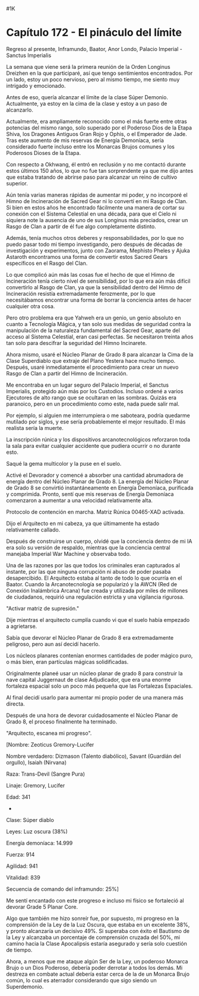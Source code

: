 
#1K 

# Capítulo 172 - El pináculo del límite


Regreso al presente, Inframundo, Baator, Anor Londo, Palacio Imperial - Sanctus Imperialis

La semana que viene será la primera reunión de la Orden Longinus Dreizhen en la que participaré, así que tengo sentimientos encontrados. Por un lado, estoy un poco nervioso, pero al mismo tiempo, me siento muy intrigado y emocionado.

Antes de eso, quería alcanzar el límite de la clase Súper Demonio. Actualmente, ya estoy en la cima de la clase y estoy a un paso de alcanzarlo.

Actualmente, era ampliamente reconocido como el más fuerte entre otras potencias del mismo rango, solo superado por el Poderoso Dios de la Etapa Shiva, los Dragones Antiguos Gran Rojo y Ophis, o el Emperador de Jade. Tras este aumento de mis reservas de Energía Demoníaca, sería considerado fuerte incluso entre los Monarcas Brujos comunes y los Poderosos Dioses de la Etapa.

Con respecto a Okhwang, él entró en reclusión y no me contactó durante estos últimos 150 años, lo que no fue tan sorprendente ya que me dijo antes que estaba tratando de abrirse paso para alcanzar un reino de cultivo superior.

Aún tenía varias maneras rápidas de aumentar mi poder, y no incorporé el Himno de Incineración de Sacred Gear ni lo convertí en mi Rasgo de Clan. Si bien en estos años he encontrado fácilmente una manera de cortar su conexión con el Sistema Celestial en una década, para que el Cielo ni siquiera note la ausencia de uno de sus Longinus más preciados, crear un Rasgo de Clan a partir de él fue algo completamente distinto.

Además, tenía muchos otros deberes y responsabilidades, por lo que no puedo pasar todo mi tiempo investigando, pero después de décadas de investigación y experimentos, junto con Zaorama, Mephisto Pheles y Ajuka Astaroth encontramos una forma de convertir estos Sacred Gears específicos en el Rasgo del Clan.

Lo que complicó aún más las cosas fue el hecho de que el Himno de Incineración tenía cierto nivel de sensibilidad, por lo que era aún más difícil convertirlo al Rasgo de Clan, ya que la sensibilidad dentro del Himno de Incineración resistía extremadamente ferozmente, por lo que necesitábamos encontrar una forma de borrar la conciencia antes de hacer cualquier otra cosa.

Pero otro problema era que Yahweh era un genio, un genio absoluto en cuanto a Tecnología Mágica, y tan solo sus medidas de seguridad contra la manipulación de la naturaleza fundamental del Sacred Gear, aparte del acceso al Sistema Celestial, eran casi perfectas. Se necesitaron treinta años tan solo para descifrar la seguridad del Himno Incinarete.

Ahora mismo, usaré el Núcleo Planar de Grado 8 para alcanzar la Cima de la Clase Superdiablo que extraje del Plano Yestera hace mucho tiempo. Después, usaré inmediatamente el procedimiento para crear un nuevo Rasgo de Clan a partir del Himno de Incineración.

Me encontraba en un lugar seguro del Palacio Imperial, el Sanctus Imperialis, protegido aún más por los Custodios. Incluso ordené a varios Ejecutores de alto rango que se ocultaran en las sombras. Quizás era paranoico, pero en un procedimiento como este, nada puede salir mal.

Por ejemplo, si alguien me interrumpiera o me saboteara, podría quedarme mutilado por siglos, y ese sería probablemente el mejor resultado. El más realista sería la muerte.

La inscripción rúnica y los dispositivos arcanotecnológicos reforzaron toda la sala para evitar cualquier accidente que pudiera ocurrir o no durante esto.

Saqué la gema multicolor y la puse en el suelo.

Activé el Devorador y comencé a absorber una cantidad abrumadora de energía dentro del Núcleo Planar de Grado 8. La energía del Núcleo Planar de Grado 8 se convirtió instantáneamente en Energía Demoníaca, purificada y comprimida. Pronto, sentí que mis reservas de Energía Demoníaca comenzaron a aumentar a una velocidad relativamente alta.

Protocolo de contención en marcha. Matriz Rúnica 00465-XAD activada.

Dijo el Arquitecto en mi cabeza, ya que últimamente ha estado relativamente callado.

Después de construirse un cuerpo, olvidé que la conciencia dentro de mi IA era solo su versión de respaldo, mientras que la conciencia central manejaba Imperial War Machine y observaba todo.

Una de las razones por las que todos los criminales eran capturados al instante, por las que ninguna corrupción ni abuso de poder pasaba desapercibido. El Arquitecto estaba al tanto de todo lo que ocurría en el Baator. Cuando la Arcanotecnología se popularizó y la AWCN (Red de Conexión Inalámbrica Arcana) fue creada y utilizada por miles de millones de ciudadanos, requirió una regulación estricta y una vigilancia rigurosa.

"Activar matriz de supresión."

Dije mientras el arquitecto cumplía cuando vi que el suelo había empezado a agrietarse.

Sabía que devorar el Núcleo Planar de Grado 8 era extremadamente peligroso, pero aun así decidí hacerlo.

Los núcleos planares contenían enormes cantidades de poder mágico puro, o más bien, eran partículas mágicas solidificadas.

Originalmente planeé usar un núcleo planar de grado 8 para construir la nave capital Juggernaut de clase Adjudicador, que era una enorme fortaleza espacial solo un poco más pequeña que las Fortalezas Espaciales.

Al final decidí usarlo para aumentar mi propio poder de una manera más directa.

Después de una hora de devorar cuidadosamente el Núcleo Planar de Grado 8, el proceso finalmente ha terminado.

"Arquitecto, escanea mi progreso".

[Nombre: Zeoticus Gremory-Lucifer

Nombre verdadero: Dizmason (Talento diabólico), Savant (Guardián del orgullo), Isaiah (Nirvana)

Raza: Trans-Devil (Sangre Pura)

Linaje: Gremory, Lucifer

Edad: 341

-

Clase: Súper diablo

Leyes: Luz oscura (38%)

Energía demoníaca: 14.999

Fuerza: 914

Agilidad: 941

Vitalidad: 839

Secuencia de comando del inframundo: 25%]

Me sentí encantado con este progreso e incluso mi físico se fortaleció al devorar Grade 5 Planar Core.

Algo que también me hizo sonreír fue, por supuesto, mi progreso en la comprensión de la Ley de la Luz Oscura, que estaba en un excelente 38%, y pronto alcanzaría un decisivo 49%. Si superaba con éxito el Bautismo de la Ley y alcanzaba un porcentaje de comprensión cruzada del 50%, mi camino hacia la Clase Apocalipsis estaría asegurado y sería solo cuestión de tiempo.

Ahora, a menos que me ataque algún Ser de la Ley, un poderoso Monarca Brujo o un Dios Poderoso, debería poder derrotar a todos los demás. Mi destreza en combate actual debería estar cerca de la de un Monarca Brujo común, lo cual es aterrador considerando que sigo siendo un Superdemonio.